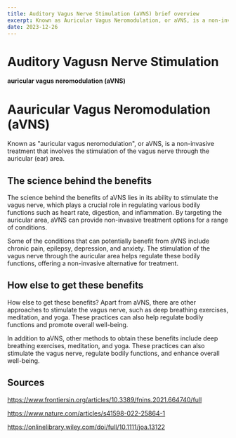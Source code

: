 ```yaml
---
title: Auditory Vagus Nerve Stimulation (aVNS) brief overview
excerpt: Known as Auricular Vagus Neromodulation, or aVNS, is a non-invasive treatment that involves the stimulation of the vagus nerve through the auricular (ear) area.
date: 2023-12-26
---
```


# Auditory Vagusn Nerve Stimulation 

**auricular vagus neromodulation (aVNS)**

# Aauricular Vagus Neromodulation (aVNS)

Known as "auricular vagus neromodulation", or aVNS, is a non-invasive treatment that involves the stimulation of the vagus nerve through the auricular (ear) area.

## The science behind the benefits
The science behind the benefits of aVNS lies in its ability to stimulate the vagus nerve, which plays a crucial role in regulating various bodily functions such as heart rate, digestion, and inflammation. By targeting the auricular area, aVNS can provide non-invasive treatment options for a range of conditions.

Some of the conditions that can potentially benefit from aVNS include chronic pain, epilepsy, depression, and anxiety. The stimulation of the vagus nerve through the auricular area helps regulate these bodily functions, offering a non-invasive alternative for treatment.

## How else to get these benefits

How else to get these benefits? Apart from aVNS, there are other approaches to stimulate the vagus nerve, such as deep breathing exercises, meditation, and yoga. These practices can also help regulate bodily functions and promote overall well-being.

In addition to aVNS, other methods to obtain these benefits include deep breathing exercises, meditation, and yoga. These practices can also stimulate the vagus nerve, regulate bodily functions, and enhance overall well-being.


## Sources

https://www.frontiersin.org/articles/10.3389/fnins.2021.664740/full

https://www.nature.com/articles/s41598-022-25864-1

https://onlinelibrary.wiley.com/doi/full/10.1111/joa.13122